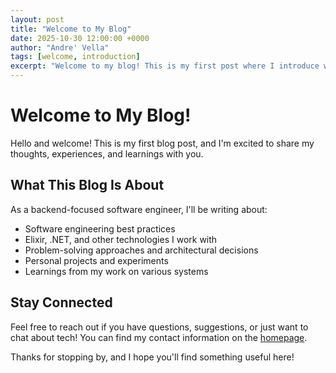 ```yaml
---
layout: post
title: "Welcome to My Blog"
date: 2025-10-30 12:00:00 +0000
author: "Andre' Vella"
tags: [welcome, introduction]
excerpt: "Welcome to my blog! This is my first post where I introduce what this blog will be about and what you can expect to find here."
---
```


# Welcome to My Blog!

Hello and welcome! This is my first blog post, and I'm excited to share my thoughts, experiences, and learnings with you.

## What This Blog Is About

As a backend-focused software engineer, I'll be writing about:

- Software engineering best practices
- Elixir, .NET, and other technologies I work with
- Problem-solving approaches and architectural decisions
- Personal projects and experiments
- Learnings from my work on various systems

## Stay Connected

Feel free to reach out if you have questions, suggestions, or just want to chat about tech! You can find my contact information on the [homepage](/).

Thanks for stopping by, and I hope you'll find something useful here!
